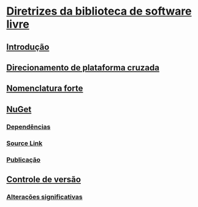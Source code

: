# [Diretrizes da biblioteca de software livre](index.md)
## [Introdução](get-started.md)
## [Direcionamento de plataforma cruzada](cross-platform-targeting.md)
## [Nomenclatura forte](strong-naming.md)
## [NuGet](nuget.md)
### [Dependências](dependencies.md)
### [Source Link](sourcelink.md)
### [Publicação](publish-nuget-package.md)
## [Controle de versão](versioning.md)
### [Alterações significativas](breaking-changes.md)